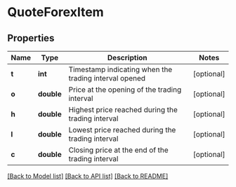 # QuoteForexItem

## Properties
Name | Type | Description | Notes
------------ | ------------- | ------------- | -------------
**t** | **int** | Timestamp indicating when the trading interval opened | [optional] 
**o** | **double** | Price at the opening of the trading interval | [optional] 
**h** | **double** | Highest price reached during the trading interval | [optional] 
**l** | **double** | Lowest price reached during the trading interval | [optional] 
**c** | **double** | Closing price at the end of the trading interval | [optional] 

[[Back to Model list]](../../README.md#documentation-for-models) [[Back to API list]](../../README.md#documentation-for-api-endpoints) [[Back to README]](../../README.md)

